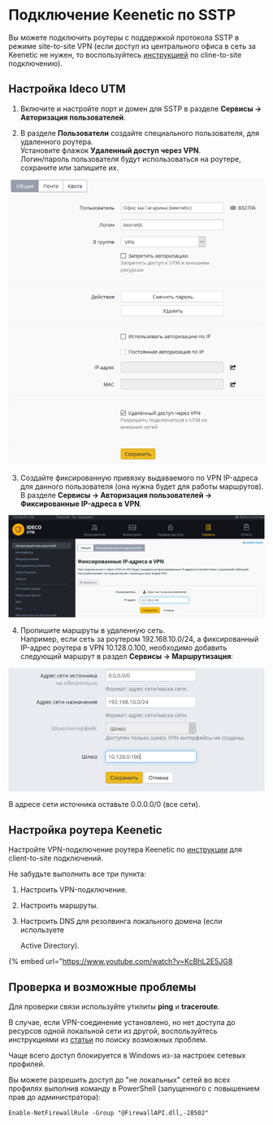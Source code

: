 # Подключение Keenetic по SSTP

Вы можете подключить роутеры с поддержкой протокола SSTP в режиме site-to-site VPN \(если доступ из центрального офиса в сеть за Keenetic не нужен, то воспользуйтесь [инструкцией](../podklyuchenie_polzovatelei_client-to-site_/sstp/podklyuchenie_wi-fi_routerov_keenetic.md) по cline-to-site подключению\).

## Настройка Ideco UTM

1. Включите и настройте порт и домен для SSTP в разделе **Сервисы -&gt; Авторизация пользователей**.

2. В разделе **Пользователи** создайте специального пользователя, для удаленного роутера.    
Установите флажок **Удаленный доступ через VPN**.    
Логин/пароль пользователя будут использоваться на роутере, сохраните или запишите их.  

![](../../../../_images/16842873.png)

3. Создайте фиксированную привязку выдаваемого по VPN IP-адреса для данного пользователя \(она нужна будет для работы маршрутов\).    
В разделе **Сервисы -&gt; Авторизация пользователей -&gt; Фиксированные IP-адреса в VPN**.

![](../../../../_images/16842874.png)

4. Пропишите маршруты в удаленную сеть.    
Например, если сеть за роутером 192.168.10.0/24, а фиксированный IP-адрес роутера в VPN 10.128.0.100, необходимо добавить следующий маршрут в раздел **Сервисы -&gt; Маршрутизация**:  

![](../../../../_images/16842877.png)

В адресе сети источника оставьте 0.0.0.0/0 \(все сети\).

## Настройка роутера Keenetic

Настройте VPN-подключение роутера Keenetic по [инструкции](../podklyuchenie_polzovatelei_client-to-site_/sstp/podklyuchenie_wi-fi_routerov_keenetic.md) для client-to-site подключений.

Не забудьте выполнить все три пункта:

1. Настроить VPN-подключение.
2. Настроить маршруты.
3. Настроить DNS для резолвинга локального домена \(если используете

   Active Directory\).

{% embed url="https://www.youtube.com/watch?v=KcBhL2E5JG8

## Проверка и возможные проблемы

Для проверки связи используйте утилиты **ping** и **traceroute**.

В случае, если VPN-соединение установлено, но нет доступа до ресурсов одной локальной сети из другой, воспользуйтесь инструкциями из [статьи](../podklyuchenie_polzovatelei_client-to-site_/osobennosti_marshrutizacii_i_organizacii_dostupa.md) по поиску возможных проблем.

Чаще всего доступ блокируется в Windows из-за настроек сетевых профилей.

Вы можете разрешить доступ до "не локальных" сетей во всех профилях выполнив команду в PowerShell \(запущенного с повышением прав до администратора\):

```text
Enable-NetFirewallRule -Group "@FirewallAPI.dll,-28502"
```

